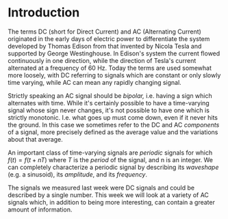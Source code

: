# Introduction

The terms DC (short for Direct Current) and AC (Alternating Current)
originated in the early days of electric power to differentiate the
system developed by Thomas Edison from that invented by Nicola Tesla and
supported by George Westinghouse. In Edison's system the current flowed
continuously in one direction, while the direction of Tesla's current
alternated at a frequency of 60 Hz. Today the terms are used somewhat
more loosely, with DC referring to signals which are constant or only
slowly time varying, while AC can mean any rapidly changing signal.

Strictly speaking an AC signal should be *bipolar,* i.e. having a sign
which alternates with time. While it's certainly possible to have a
time-varying signal whose sign never changes, it's not possible to have
one which is strictly monotonic. I.e. what goes up must come down, even
if it never hits the ground. In this case we sometimes refer to the DC
and AC *components* of a signal, more precisely defined as the average
value and the variations about that average.

An important class of time-varying signals are *periodic* signals for which
$f(t) = f(t + nT)$ where $T$ is the *period* of the signal, and n is an
integer. We can completely characterize a periodic signal by describing its
*waveshape* (e.g. a sinusoid), its *amplitude*, and its *frequency*.

The signals we measured last week were DC signals and could be described
by a single number. This week we will look at a variety of AC signals
which, in addition to being more interesting, can contain a greater
amount of information.
